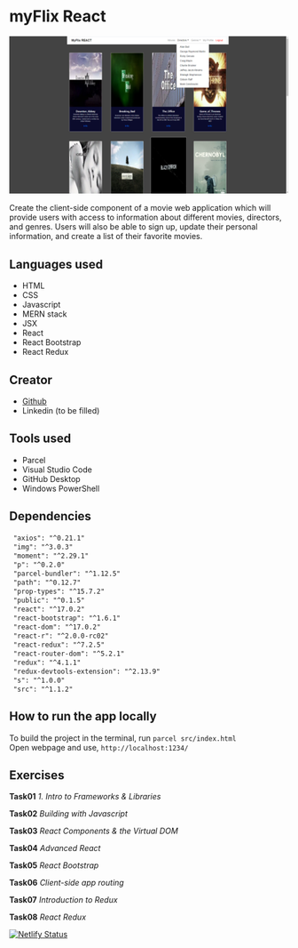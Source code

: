 # myFlix React

![screenshot](bg.png) 

 Create the client-side component of a movie web application which will provide users with access to information about different movies, directors, and genres. Users will also be able to sign up, update their personal information, and create a list of their favorite movies.

## Languages used
- HTML
- CSS
- Javascript
- MERN stack
- JSX
- React
- React Bootstrap
- React Redux

## Creator
- [Github](https://github.com/cicciotazza)
- Linkedin (to be filled)
  
## Tools used
- Parcel
- Visual Studio Code
- GitHub Desktop
- Windows PowerShell 

## **Dependencies**
```
 "axios": "^0.21.1"
 "img": "^3.0.3"
 "moment": "^2.29.1"
 "p": "^0.2.0"
 "parcel-bundler": "^1.12.5"
 "path": "^0.12.7"
 "prop-types": "^15.7.2"
 "public": "^0.1.5"
 "react": "^17.0.2"
 "react-bootstrap": "^1.6.1"
 "react-dom": "^17.0.2"
 "react-r": "^2.0.0-rc02"
 "react-redux": "^7.2.5"
 "react-router-dom": "^5.2.1"
 "redux": "^4.1.1"
 "redux-devtools-extension": "^2.13.9"
 "s": "^1.0.0"
 "src": "^1.1.2"
```

## **How to run the app locally**
To build the project in the terminal, run `parcel src/index.html`  
Open webpage and use, `http://localhost:1234/`
  
## Exercises
**Task01**
*1. Intro to Frameworks & Libraries*

**Task02**
*Building with Javascript*

**Task03**
*React Components & the Virtual DOM*

**Task04**
*Advanced React*

**Task05**
*React Bootstrap*

**Task06**
*Client-side app routing*

**Task07**
*Introduction to Redux*

**Task08**
*React Redux*

[![Netlify Status](https://api.netlify.com/api/v1/badges/1a7be9fc-0dd1-4f7e-8e3d-d056db94a86a/deploy-status)](https://app.netlify.com/sites/cicciotazza-myflix/deploys)